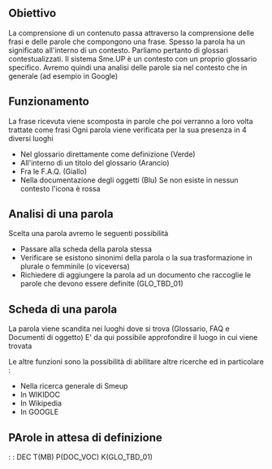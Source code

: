 ## Obiettivo
La comprensione di un contenuto passa attraverso la comprensione delle frasi e delle parole che compongono una frase.
Spesso la parola ha un significato all'interno di un contesto. Parliamo pertanto di glossari contestualizzati.
Il sistema Sme.UP è un contesto con un proprio glossario specifico.
Avremo quindi una analisi delle parole sia nel contesto che in generale (ad esempio in Google)

## Funzionamento
La frase ricevuta viene scomposta in parole che poi verranno a loro volta trattate come frasi
Ogni parola viene verificata per la sua presenza in 4 diversi luoghi
- Nel glossario direttamente come definizione (Verde)
- All'interno di un titolo del glossario (Arancio)
- Fra le F.A.Q. (Giallo)
- Nella documentazione degli oggetti (Blu)
Se non esiste in nessun contesto l'icona è rossa

## Analisi di una parola
Scelta una parola avremo le seguenti possibilità
- Passare alla scheda della parola stessa
- Verificare se esistono sinonimi della parola o la sua trasformazione in plurale o femminile (o viceversa)
- Richiedere di aggiungere la parola ad un documento che raccoglie le parole che devono essere definite (GLO_TBD_01)

## Scheda di una parola
La parola viene scandita nei luoghi dove si trova (Glossario, FAQ e Documenti di oggetto)
E' da qui possibile approfondire il luogo in cui viene trovata

Le altre funzioni sono la possibilità di abilitare altre ricerche ed in particolare : 
- Nella ricerca generale di Smeup
- In WIKIDOC
- In Wikipedia
- In GOOGLE

## PArole in attesa di definizione
 :  : DEC T(MB) P(DOC_VOC) K(GLO_TBD_01)


